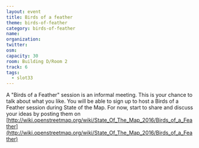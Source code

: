 ```yaml
---
layout: event
title: Birds of a feather
theme: birds-of-feather
category: birds-of-feather
name: 
organization: 
twitter:
osm:
capacity: 30
room: Building D/Room 2
track: 6
tags:
  - slot33
---
```

A "Birds of a Feather" session is an informal meeting. This is your chance to talk about what you like. You will be able to sign up to host a Birds of a Feather session during State of the Map. For now, start to share and discuss your ideas by posting them on [http://wiki.openstreetmap.org/wiki/State_Of_The_Map_2016/Birds_of_a_Feather](http://wiki.openstreetmap.org/wiki/State_Of_The_Map_2016/Birds_of_a_Feather)
